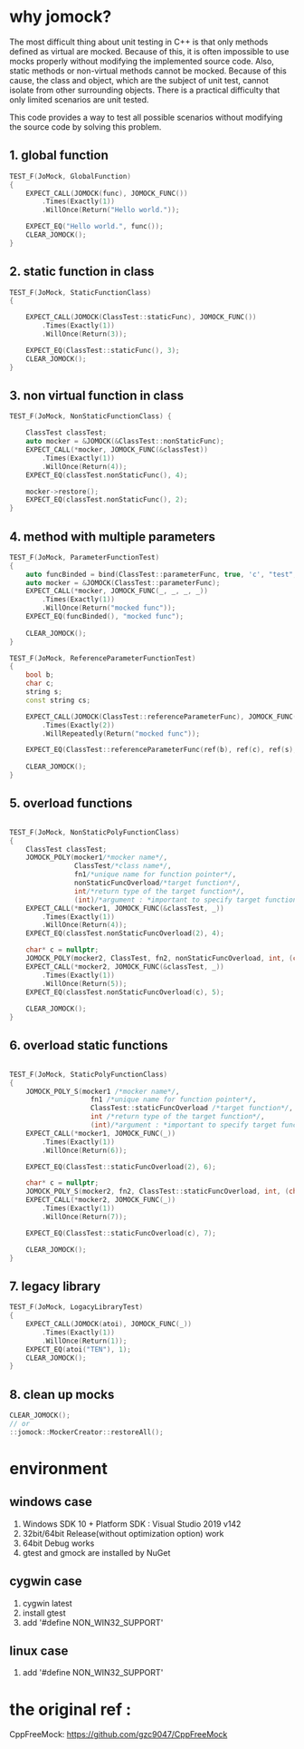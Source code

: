 # why jomock?
The most difficult thing about unit testing in C++ is that only methods defined as virtual are mocked.
Because of this, it is often impossible to use mocks properly without modifying the implemented source code.
Also, static methods or non-virtual methods cannot be mocked.
Because of this cause, the class and object, which are the subject of unit test, cannot isolate from other surrounding objects.
There is a practical difficulty that only limited scenarios are unit tested.

This code provides a way to test all possible scenarios without modifying the source code by solving this problem.

## 1. global function
```c++
TEST_F(JoMock, GlobalFunction) 
{
    EXPECT_CALL(JOMOCK(func), JOMOCK_FUNC())
        .Times(Exactly(1))
        .WillOnce(Return("Hello world."));

    EXPECT_EQ("Hello world.", func());
    CLEAR_JOMOCK();
}
```

## 2. static function in class
```c++
TEST_F(JoMock, StaticFunctionClass) 
{

    EXPECT_CALL(JOMOCK(ClassTest::staticFunc), JOMOCK_FUNC())
        .Times(Exactly(1))
        .WillOnce(Return(3));

    EXPECT_EQ(ClassTest::staticFunc(), 3);
    CLEAR_JOMOCK();
}
```

## 3. non virtual function in class
```c++
TEST_F(JoMock, NonStaticFunctionClass) {

    ClassTest classTest;
    auto mocker = &JOMOCK(&ClassTest::nonStaticFunc);
    EXPECT_CALL(*mocker, JOMOCK_FUNC(&classTest))
        .Times(Exactly(1))
        .WillOnce(Return(4));
    EXPECT_EQ(classTest.nonStaticFunc(), 4);

    mocker->restore();
    EXPECT_EQ(classTest.nonStaticFunc(), 2);  
}
```

## 4. method with multiple parameters
```c++
TEST_F(JoMock, ParameterFunctionTest)
{
    auto funcBinded = bind(ClassTest::parameterFunc, true, 'c', "test", "");
    auto mocker = &JOMOCK(ClassTest::parameterFunc);
    EXPECT_CALL(*mocker, JOMOCK_FUNC(_, _, _, _))
        .Times(Exactly(1))
        .WillOnce(Return("mocked func"));
    EXPECT_EQ(funcBinded(), "mocked func");
    
    CLEAR_JOMOCK();
}

TEST_F(JoMock, ReferenceParameterFunctionTest)
{
    bool b;
    char c;
    string s;
    const string cs;

    EXPECT_CALL(JOMOCK(ClassTest::referenceParameterFunc), JOMOCK_FUNC(_, _, _, _))
        .Times(Exactly(2))
        .WillRepeatedly(Return("mocked func"));

    EXPECT_EQ(ClassTest::referenceParameterFunc(ref(b), ref(c), ref(s), ref(cs)), "mocked func");
    
    CLEAR_JOMOCK();
}
```

## 5. overload functions 
```c++

TEST_F(JoMock, NonStaticPolyFunctionClass) 
{
    ClassTest classTest;
    JOMOCK_POLY(mocker1/*mocker name*/, 
				ClassTest/*class name*/, 
				fn1/*unique name for function pointer*/, 
				nonStaticFuncOverload/*target function*/, 
				int/*return type of the target function*/, 
				(int)/*argument : *important to specify target function* */)
    EXPECT_CALL(*mocker1, JOMOCK_FUNC(&classTest, _))
        .Times(Exactly(1))
        .WillOnce(Return(4));
    EXPECT_EQ(classTest.nonStaticFuncOverload(2), 4);

    char* c = nullptr;
    JOMOCK_POLY(mocker2, ClassTest, fn2, nonStaticFuncOverload, int, (char*))
    EXPECT_CALL(*mocker2, JOMOCK_FUNC(&classTest, _))
        .Times(Exactly(1))
        .WillOnce(Return(5));
    EXPECT_EQ(classTest.nonStaticFuncOverload(c), 5);
    
    CLEAR_JOMOCK();
}

```

## 6. overload static functions
```c++

TEST_F(JoMock, StaticPolyFunctionClass)
{
    JOMOCK_POLY_S(mocker1 /*mocker name*/,
                    fn1 /*unique name for function pointer*/,
                    ClassTest::staticFuncOverload /*target function*/,
                    int /*return type of the target function*/,
                    (int)/*argument : *important to specify target function* */)
    EXPECT_CALL(*mocker1, JOMOCK_FUNC(_))
        .Times(Exactly(1))
        .WillOnce(Return(6));

    EXPECT_EQ(ClassTest::staticFuncOverload(2), 6);

    char* c = nullptr;
    JOMOCK_POLY_S(mocker2, fn2, ClassTest::staticFuncOverload, int, (char*))
    EXPECT_CALL(*mocker2, JOMOCK_FUNC(_))
        .Times(Exactly(1))
        .WillOnce(Return(7));

    EXPECT_EQ(ClassTest::staticFuncOverload(c), 7);

    CLEAR_JOMOCK();
}

```

## 7. legacy library 
```c++
TEST_F(JoMock, LogacyLibraryTest)
{
    EXPECT_CALL(JOMOCK(atoi), JOMOCK_FUNC(_))
        .Times(Exactly(1))
        .WillOnce(Return(1));
    EXPECT_EQ(atoi("TEN"), 1);
    CLEAR_JOMOCK();
}
```

## 8. clean up mocks
```c++
CLEAR_JOMOCK();
// or 
::jomock::MockerCreator::restoreAll();
```
# environment
## windows case
1. Windows SDK 10 + Platform SDK : Visual Studio 2019 v142
2. 32bit/64bit Release(without optimization option) work
3. 64bit Debug works
4. gtest and gmock are installed by NuGet
## cygwin case 
1. cygwin latest
2. install gtest
3. add '#define NON_WIN32_SUPPORT'
## linux case
1. add '#define NON_WIN32_SUPPORT'
# the original ref : 
CppFreeMock: https://github.com/gzc9047/CppFreeMock
